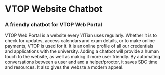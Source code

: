 # VTOP Website Chatbot
### A friendly chatbot for VTOP Web Portal

VTOP Web Portal is a website every VITian uses regularly. Whether it is to check for updates, access calendars and exam details, or to make online payments, VTOP is used for it. It is an online profile of all our credentials and applications with the university. Adding a chatbot will provide a human touch to the website, as well as making it more user friendly. By automating conversations between a user and and a helper/proctor, it saves SDC time and resources. It also gives the website a modern appeal.
